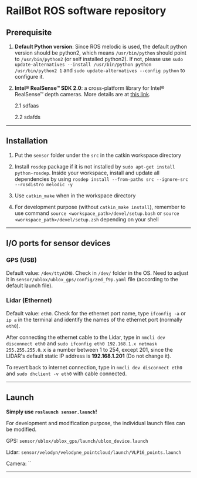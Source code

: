 # RailBot ROS software repository

## Prerequisite

1. **Default Python version**: Since ROS melodic is used, the default python version should be python2, which means `/usr/bin/python` should point to `/usr/bin/python2` (or self installed python2). If not, please use `sudo update-alternatives --install /usr/bin/python python /usr/bin/python2 1` and `sudo update-alternatives --config python` to configure it.

2. **Intel® RealSense™ SDK 2.0**: a cross-platform library for Intel® RealSense™ depth cameras. More details are at [this link](https://github.com/IntelRealSense/librealsense).

    2.1 sdfaas
  
    2.2 sdafds

---

## Installation

1. Put the `sensor` folder under the `src` in the catkin workspace directory

2. Install `rosdep` package if it is not installed by `sudo apt-get install python-rosdep`. Inside your workspace, install and update all dependencies by using `rosdep install --from-paths src --ignore-src --rosdistro melodic -y`

3. Use `catkin_make` when in the workspace directory

4. For development purpose (without `catkin_make install`), remember to use command `source <workspace_path>/devel/setup.bash` or `source <workspace_path>/devel/setup.zsh` depending on your shell

---

## I/O ports for sensor devices

### GPS (USB)

Default value: `/dev/ttyACM0`. Check in `/dev/` folder in the OS. Need to adjust it in `sensor/ublox/ublox_gps/config/zed_f9p.yaml` file (according to the default launch file).

### Lidar (Ethernet)

Default value: `eth0`. Check for the ethernet port name, type `ifconfig -a` or `ip a` in the terminal and identify the names of the ethernet port (normally `eth0`).

After connecting the ethernet cable to the Lidar, type in `nmcli dev disconnect eth0` and `sudo ifconfig eth0 192.168.1.x netmask 255.255.255.0`. x is a number between 1 to 254, except 201, since the LIDAR's default static IP address is **192.168.1.201** (Do not change it). 

To revert back to internet connection, type in `nmcli dev disconnect eth0` and `sudo dhclient -v eth0` with cable connected.

---

## Launch

**Simply use `roslaunch sensor.launch`!**

For development and modification purpose, the individual launch files can be modified. 

GPS: `sensor/ublox/ublox_gps/launch/ublox_device.launch`

Lidar: `sensor/velodyn/velodyne_pointcloud/launch/VLP16_points.launch`

Camera: ``

---
